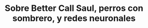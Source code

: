 ---
title: "Sobre Better Call Saul, perros con sombrero, y redes neuronales"
categories:
  - inteligencia artificial
tags:
  - redes neuronales
  - introductorio
---